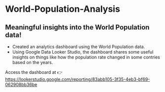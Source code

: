# World-Population-Analysis
## Meaningful insights into the World Population data!

* Created an analytics dashboard using the World Population data.
* Using Google Data Looker Studio, the dashboard shares some useful insights on things like how the population rate changed in some contries based on the years.


Access the dashboard at :point_right: https://lookerstudio.google.com/reporting/83abb105-3f35-4eb3-bf69-062908bb36be
